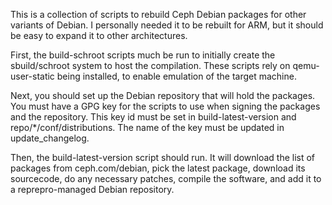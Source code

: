 This is a collection of scripts to rebuild Ceph Debian packages for other variants of Debian. I personally needed it to be rebuilt for ARM, but it should be easy to expand it to other architectures.

First, the build-schroot scripts much be run to initially create the sbuild/schroot system to host the compilation. These scripts rely on qemu-user-static being installed, to enable emulation of the target machine.

Next, you should set up the Debian repository that will hold the packages. You must have a GPG key for the scripts to use when signing the packages and the repository. This key id must be set in build-latest-version and repo/*/conf/distributions. The name of the key must be updated in update_changelog.

Then, the build-latest-version script should run. It will download the list of packages from ceph.com/debian, pick the latest package, download its sourcecode, do any necessary patches, compile the software, and add it to a reprepro-managed Debian repository.

